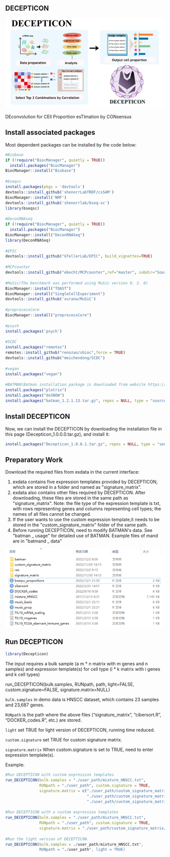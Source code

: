 DECEPTICON
-
![image](https://github.com/Hao-Zou-lab/DECEPTICON/raw/main/fig/pro.png)

DEconvolution for CEll Proportion esTImation by CONsensus

Install associated packages
-
Most dependent packages can be installed by the code below:
```R
#Biobase
if (!require("BiocManager", quietly = TRUE))
  install.packages("BiocManager")
BiocManager::install("Biobase")

#bseqsc
install.packages(pkgs = 'devtools')
devtools::install_github('shenorrLabTRDF/csSAM')
BiocManager::install('NMF')
devtools::install_github('shenorrlab/bseq-sc')
library(bseqsc)

#DeconRNAseq
if (!require("BiocManager", quietly = TRUE))
  install.packages("BiocManager")
BiocManager::install("DeconRNASeq")
library(DeconRNASeq)

#EPIC
devtools::install_github("GfellerLab/EPIC", build_vignettes=TRUE)

#MCPcounter
devtools::install_github("ebecht/MCPcounter",ref="master", subdir="Source")

#MuSic(The benchmark was performed using MuSic version 0. 2. 0)
BiocManager::install("TOAST")
BiocManager::install("SingleCellExperiment")
devtools::install_github('xuranw/MuSiC')

#preprocessCore
BiocManager::install("preprocessCore")

#psych
install.packages('psych')

#SCDC
install.packages("remotes")
remotes::install_github("renozao/xbioc",force = TRUE)
devtools::install_github("meichendong/SCDC")

#vegan
install.packages("vegan")

#BATMAN(Batman installation package is downloaded from website https://r-forge.r-project.org/scm/viewvc.php/pkg/?root=batman.)
install.packages("plotrix")
install.packages("doSNOW")
install.packages("batman_1.2.1.13.tar.gz", repos = NULL, type = "source")
```
Install DECEPTICON
-
Now, we can install the DECEPTICON by downloading the installation file in this page (Decepticon_1.0.0.0.tar.gz), and install it:
```R
install.packages("Decepticon_1.0.0.1.tar.gz", repos = NULL, type = "source")
```
Preparatory Work
-
Download the required files from exdata in the current interface:
1. exdata contains five expression templates provided by DECEPTICON, which are stored in a folder and named as "signature_matrix".
2. exdata also contains other files required by DECEPTICON. After downloading, these files are stored in the same path as "signature_matrix".
   Note: the file type of the expression template is txt, with rows representing genes and columns representing cell types; the names of all files cannot be changed.
3. If the user wants to use the custom expression template,it needs to be stored in the "custom_signature_matrix" folder of the same path.
4. Before running DECEPTICON, need to modify BATMAN's data. See "batman _ usage" for detailed use of BATMAN.
   Example files of mand are in "batmand _ data"

![image](https://github.com/Hao-Zou-lab/DECEPTICON/blob/main/f.png)

Run DECEPTICON 
-
```R
library(Decepticon)
```
The input requires a bulk sample (a m * n matrix with m genes and n samples) and expression template(s) for cell type (i * k matrix with i genes and k cell types)

run_DECEPTICON(bulk.samples, RUNpath, path, light=FALSE, custom.signature=FALSE, signature.matrix=NULL)

`bulk.samples` in demo data is HNSCC dataset, which contains 23 samples and 23,687 genes.

`RUNpath` is the path where the above files (“signature_matrix”, “cibersort.R”, “DOCKER_codes.R”, etc.) are stored.

`light` set TRUE for light version of DECEPTICON, running time reduced.

`custom.signature` set TRUE for custom signature matrix.

`signature.matrix` When custom.signature is set to TRUE, need to enter expression template(s).

Example:
```R
#Run DECEPTICON with custom expression templates
run_DECEPTICON(bulk.samples = "./user_path/mixture_HNSCC.txt", 
               RUNpath = "./user_path", custom.signature = TRUE,
               signature.matrix = c("./user_path/custom_signature_matrix/custom_expression_template_1.txt",
                                    "./user_path/custom_signature_matrix/custom_expression_template_2.txt",
                                    "./user_path/custom_signature_matrix/custom_expression_template_3.txt"))
                                    
#Run DECEPTICON with a custom expression templates
run_DECEPTICON(bulk.samples = "./user_path/mixture_HNSCC.txt", 
               RUNpath = "./user_path", custom.signature = TRUE,
               signature.matrix = "./user_path/custom_signature_matrix/custom_expression_template_1.txt")
 
#Run the light version of DECEPTICON.
run_DECEPTICON(bulk.samples = ./user_path/mixture_HNSCC.txt", 
               RUNpath = "./user_path", light = TRUE)
```
